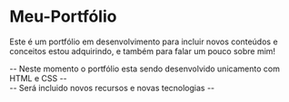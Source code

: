 <h1>Meu-Portfólio</h1>
Este é um portfólio em desenvolvimento para incluir novos conteúdos e conceitos estou adquirindo, e também para falar um pouco sobre mim!

-- Neste momento o portfólio esta sendo desenvolvido unicamento com HTML e CSS -- <br>
-- Será incluido novos recursos e novas tecnologias --
